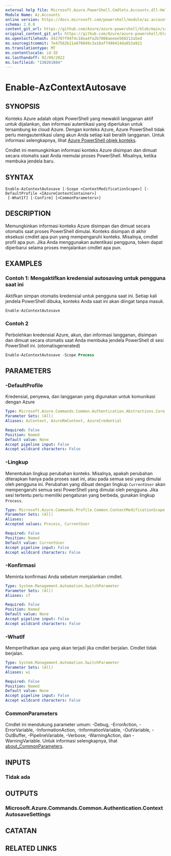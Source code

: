 ```yaml
---
external help file: Microsoft.Azure.PowerShell.Cmdlets.Accounts.dll-Help.xml
Module Name: Az.Accounts
online version: https://docs.microsoft.com/powershell/module/az.accounts/enable-azcontextautosave
schema: 2.0.0
content_git_url: https://github.com/Azure/azure-powershell/blob/main/src/Accounts/Accounts/help/Enable-AzContextAutosave.md
original_content_git_url: https://github.com/Azure/azure-powershell/blob/main/src/Accounts/Accounts/help/Enable-AzContextAutosave.md
ms.openlocfilehash: d42707f94f4c18ea4fa2b7008aeeee560212a5ed
ms.sourcegitcommit: 7e47562b11e670049c3a18af7498414da853a921
ms.translationtype: MT
ms.contentlocale: id-ID
ms.lasthandoff: 02/09/2022
ms.locfileid: "138261884"
---
```

# Enable-AzContextAutosave

## SYNOPSIS
Konteks Azure adalah objek PowerShell yang mewakili langganan aktif untuk dijalankan, dan informasi autentikasi yang diperlukan untuk tersambung ke cloud Azure. Dengan konteks Azure, Azure PowerShell tidak perlu mengautentikasi ulang akun Anda setiap kali beralih langganan. Untuk informasi selengkapnya, lihat [Azure PowerShell objek konteks](https://docs.microsoft.com/powershell/azure/context-persistence).

Cmdlet ini memungkinkan informasi konteks Azure disimpan dan dimuat secara otomatis saat Anda memulai proses PowerShell. Misalnya, ketika membuka jendela baru.

## SYNTAX

```
Enable-AzContextAutosave [-Scope <ContextModificationScope>] [-DefaultProfile <IAzureContextContainer>]
 [-WhatIf] [-Confirm] [<CommonParameters>]
```

## DESCRIPTION

Memungkinkan informasi konteks Azure disimpan dan dimuat secara otomatis saat proses PowerShell dimulai. Konteks disimpan di akhir eksekusi cmdlet apa pun yang mempengaruhi konteks. Misalnya, cmdlet profil apa pun. Jika Anda menggunakan autentikasi pengguna, token dapat diperbarui selama proses menjalankan cmdlet apa pun.

## EXAMPLES

### Contoh 1: Mengaktifkan kredensial autosaving untuk pengguna saat ini

Aktifkan simpan otomatis kredensial untuk pengguna saat ini. Setiap kali jendela PowerShell dibuka, konteks Anda saat ini akan diingat tanpa masuk.

```powershell
Enable-AzContextAutosave
```

### Contoh 2

Perbolehkan kredensial Azure, akun, dan informasi langganan, disimpan dan dimuat secara otomatis saat Anda membuka jendela PowerShell di sesi PowerShell ini. (otomatisgenerated)

```powershell <!-- Aladdin Generated Example -->
Enable-AzContextAutosave -Scope Process
```

## PARAMETERS

### -DefaultProfile

Kredensial, penyewa, dan langganan yang digunakan untuk komunikasi dengan Azure

```yaml
Type: Microsoft.Azure.Commands.Common.Authentication.Abstractions.Core.IAzureContextContainer
Parameter Sets: (All)
Aliases: AzContext, AzureRmContext, AzureCredential

Required: False
Position: Named
Default value: None
Accept pipeline input: False
Accept wildcard characters: False
```

### -Lingkup

Menentukan lingkup perubahan konteks. Misalnya, apakah perubahan diterapkan hanya pada proses saat ini, atau pada semua sesi yang dimulai oleh pengguna ini. Perubahan yang dibuat dengan lingkup `CurrentUser` akan mempengaruhi semua sesi PowerShell yang dimulai oleh pengguna. Jika sesi tertentu perlu memiliki pengaturan yang berbeda, gunakan lingkup `Process`.

```yaml
Type: Microsoft.Azure.Commands.Profile.Common.ContextModificationScope
Parameter Sets: (All)
Aliases:
Accepted values: Process, CurrentUser

Required: False
Position: Named
Default value: CurrentUser
Accept pipeline input: False
Accept wildcard characters: False
```

### -Konfirmasi

Meminta konfirmasi Anda sebelum menjalankan cmdlet.

```yaml
Type: System.Management.Automation.SwitchParameter
Parameter Sets: (All)
Aliases: cf

Required: False
Position: Named
Default value: None
Accept pipeline input: False
Accept wildcard characters: False
```

### -WhatIf

Memperlihatkan apa yang akan terjadi jika cmdlet berjalan.
Cmdlet tidak berjalan.

```yaml
Type: System.Management.Automation.SwitchParameter
Parameter Sets: (All)
Aliases: wi

Required: False
Position: Named
Default value: None
Accept pipeline input: False
Accept wildcard characters: False
```

### CommonParameters
Cmdlet ini mendukung parameter umum: -Debug, -ErrorAction, -ErrorVariable, -InformationAction, -InformationVariable, -OutVariable, -OutBuffer, -PipelineVariable, -Verbose, -WarningAction, dan -WarningVariable. Untuk informasi selengkapnya, lihat [about_CommonParameters](http://go.microsoft.com/fwlink/?LinkID=113216).

## INPUTS

### Tidak ada

## OUTPUTS

### Microsoft.Azure.Commands.Common.Authentication.ContextAutosaveSettings

## CATATAN

## RELATED LINKS
